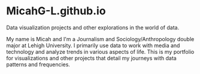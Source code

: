 # MicahG-L.github.io
Data visualization projects and other explorations in the world of data.

My name is Micah and I'm a Journalism and Sociology/Anthropology double major at Lehigh University. I primarily use data to work with media and technology and analyze trends in various aspects of life. This is my portfolio for visualizations and other projects that detail my journeys with data patterns and frequencies.

